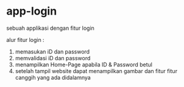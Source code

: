 # app-login
sebuah applikasi dengan fitur login

alur fitur login : 
1. memasukan iD dan password
2. memvalidasi iD dan password
3. menampilkan Home-Page apabila ID & Password betul
4. setelah tampil website dapat menampilkan gambar dan fitur fitur canggih yang ada didalamnya 
